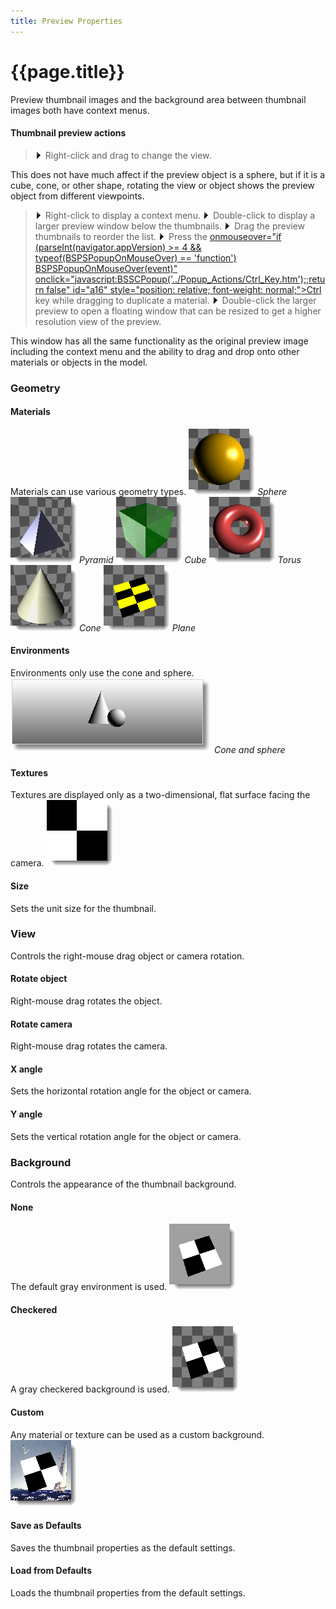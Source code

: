 ```yaml
---
title: Preview Properties
---
```


# {{page.title}}
Preview thumbnail images and the background area between thumbnail images both have context menus.

#### Thumbnail preview actions

>![images/number-onestep.gif](images/number-onestep.gif)Right-click and drag to change the view.

This does not have much affect if the preview object is a sphere, but if it is a cube, cone, or other shape, rotating the view or object shows the preview object from different viewpoints.

>![images/number-onestep.gif](images/number-onestep.gif)Right-click to display a context menu.
>![images/number-onestep.gif](images/number-onestep.gif)Double-click to display a larger preview window below the thumbnails.
>![images/number-onestep.gif](images/number-onestep.gif)Drag the preview thumbnails to reorder the list.
>![images/number-onestep.gif](images/number-onestep.gif)Press the [onmouseover="if (parseInt(navigator.appVersion) &gt;= 4 &amp;&amp; typeof(BSPSPopupOnMouseOver) == 'function') BSPSPopupOnMouseOver(event)" onclick="javascript:BSSCPopup('../Popup_Actions/Ctrl_Key.htm');;return false" id="a16" style="position: relative; font-weight: normal;">Ctrl]() key while dragging to duplicate a material.
>![images/number-onestep.gif](images/number-onestep.gif)Double-click the larger preview to open a floating window that can be resized to get a higher resolution view of the preview.

This window has all the same functionality as the original preview image including the context menu and the ability to drag and drop onto other materials or objects in the model.

### Geometry

#### Materials
Materials can use various geometry types.
![images/thumbnailsphere.png](images/thumbnailsphere.png) *Sphere*
![images/thumbnailpyramid.png](images/thumbnailpyramid.png) *Pyramid*
![images/thumbnailcube.png](images/thumbnailcube.png) *Cube*
![images/thumbnailtorus.png](images/thumbnailtorus.png) *Torus*
![images/thumbnailcone.png](images/thumbnailcone.png) *Cone*
![images/thumbnailplane.png](images/thumbnailplane.png) *Plane*

#### Environments
Environments only use the cone and sphere.
![images/environmentthumbnail.png](images/environmentthumbnail.png) *Cone and sphere*

#### Textures
Textures are displayed only as a two-dimensional, flat surface facing the camera.
![images/texturepreview.png](images/texturepreview.png)

#### Size
Sets the unit size for the thumbnail.

### View
Controls the right-mouse drag object or camera rotation.

#### Rotate object
Right-mouse drag rotates the object.

#### Rotate camera
Right-mouse drag rotates the camera.

#### X angle
Sets the horizontal rotation angle for the object or camera.

#### Y angle
Sets the vertical rotation angle for the object or camera.

### Background
Controls the appearance of the thumbnail background.

#### None
The default gray environment is used.
![images/thumbnailbackground-001.png](images/thumbnailbackground-001.png)

#### Checkered
A gray checkered background is used.
![images/thumbnailbackground-002.png](images/thumbnailbackground-002.png)

#### Custom
Any material or texture can be used as a custom background.
![images/thumbnailbackground-003.png](images/thumbnailbackground-003.png)

####  **Save as Defaults**
Saves the thumbnail properties as the default settings.

####  **Load from Defaults**
Loads the thumbnail properties from the default settings.
